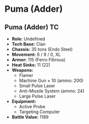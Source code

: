 # Puma (Adder)
## Puma (Adder) TC
- **Role:** Undefined
- **Tech Base:** Clan
- **Chassis:** 35 tons (Endo Steel)
- **Movement:** 6 / 9 / 0, XL
- **Armor:** 115 (Ferro Fibrous)
- **Heat Sinks:** 11 (22)
- **Weapons:**
  - Flamer
  - Machine Gun × 10 (ammo: 200)
  - Small Pulse Laser
  - Anti-Missile System (ammo: 24)
  - Large Pulse Laser
- **Equipment:**
  - Active Probe
  - Targeting Computer
- **Battle Value:** 1189

